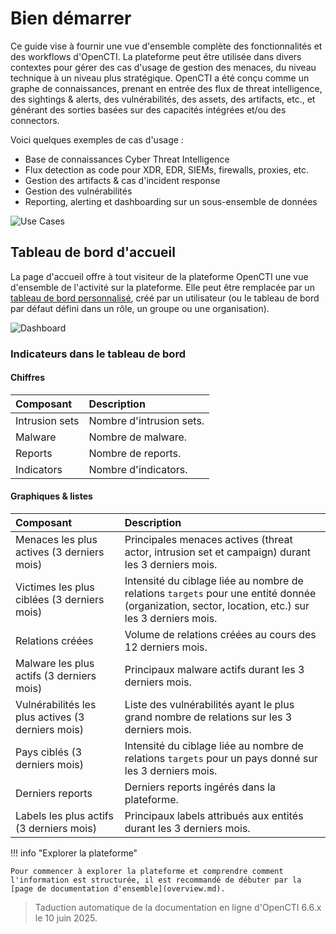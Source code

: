# Bien démarrer

Ce guide vise à fournir une vue d'ensemble complète des fonctionnalités et des workflows d'OpenCTI. La plateforme peut être utilisée dans divers contextes pour gérer des cas d'usage de gestion des menaces, du niveau technique à un niveau plus stratégique. OpenCTI a été conçu comme un graphe de connaissances, prenant en entrée des flux de threat intelligence, des sightings & alerts, des vulnérabilités, des assets, des artifacts, etc., et générant des sorties basées sur des capacités intégrées et/ou des connectors.

Voici quelques exemples de cas d'usage :

* Base de connaissances Cyber Threat Intelligence
* Flux detection as code pour XDR, EDR, SIEMs, firewalls, proxies, etc.
* Gestion des artifacts & cas d'incident response
* Gestion des vulnérabilités
* Reporting, alerting et dashboarding sur un sous-ensemble de données

![Use Cases](assets/use-cases.png)

<a id="dashboard-section"></a>

## Tableau de bord d'accueil

La page d'accueil offre à tout visiteur de la plateforme OpenCTI une vue d'ensemble de l'activité sur la plateforme. Elle peut être remplacée par un [tableau de bord personnalisé](dashboards.md), créé par un utilisateur (ou le tableau de bord par défaut défini dans un rôle, un groupe ou une organisation).

![Dashboard](assets/dashboard.png)

### Indicateurs dans le tableau de bord

#### Chiffres

| Composant      | Description                          |
|:---------------|:-------------------------------------|
| Intrusion sets | Nombre d'intrusion sets.             |
| Malware        | Nombre de malware.                   |
| Reports        | Nombre de reports.                   |
| Indicators     | Nombre d'indicators.                 |

#### Graphiques & listes

| Composant                                   | Description                                                                                                                                         |
|:--------------------------------------------|:----------------------------------------------------------------------------------------------------------------------------------------------------|
| Menaces les plus actives (3 derniers mois)  | Principales menaces actives (threat actor, intrusion set et campaign) durant les 3 derniers mois.                                                   |
| Victimes les plus ciblées (3 derniers mois) | Intensité du ciblage liée au nombre de relations `targets` pour une entité donnée (organization, sector, location, etc.) sur les 3 derniers mois.   |
| Relations créées                            | Volume de relations créées au cours des 12 derniers mois.                                                                                           |
| Malware les plus actifs (3 derniers mois)   | Principaux malware actifs durant les 3 derniers mois.                                                                                               |
| Vulnérabilités les plus actives (3 derniers mois) | Liste des vulnérabilités ayant le plus grand nombre de relations sur les 3 derniers mois.                                                    |
| Pays ciblés (3 derniers mois)               | Intensité du ciblage liée au nombre de relations `targets` pour un pays donné sur les 3 derniers mois.                                              |
| Derniers reports                            | Derniers reports ingérés dans la plateforme.                                                                                                        |
| Labels les plus actifs (3 derniers mois)    | Principaux labels attribués aux entités durant les 3 derniers mois.                                                                                 |

!!! info "Explorer la plateforme"

    Pour commencer à explorer la plateforme et comprendre comment l'information est structurée, il est recommandé de débuter par la [page de documentation d'ensemble](overview.md).


> Taduction automatique de la documentation en ligne d'OpenCTI 6.6.x le 10 juin 2025.